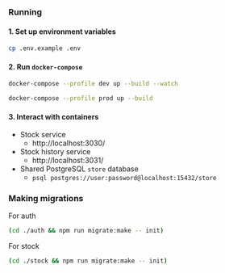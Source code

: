 

### Running

#### 1. Set up environment variables

```bash
cp .env.example .env
```

#### 2. Run `docker-compose`

```bash
docker-compose --profile dev up --build --watch
```

```bash
docker-compose --profile prod up --build
```

#### 3. Interact with containers

-   Stock service
    -   http://localhost:3030/
-   Stock history service
    -   http://localhost:3031/
-   Shared PostgreSQL `store` database
    -   `psql postgres://user:password@localhost:15432/store`


### Making migrations

For auth
```bash
(cd ./auth && npm run migrate:make -- init)
```

For stock
```bash
(cd ./stock && npm run migrate:make -- init)
```
